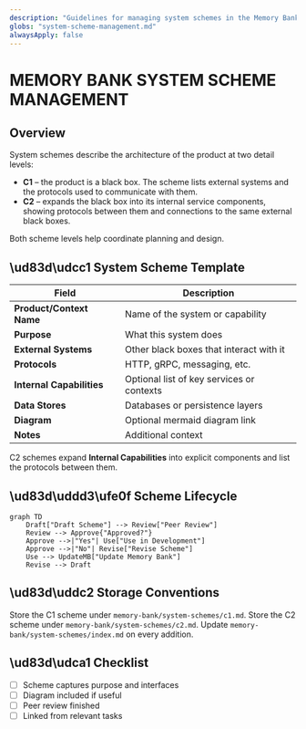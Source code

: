 ```yaml
---
description: "Guidelines for managing system schemes in the Memory Bank"
globs: "system-scheme-management.md"
alwaysApply: false
---
```

# MEMORY BANK SYSTEM SCHEME MANAGEMENT

## Overview
System schemes describe the architecture of the product at two detail levels:

* **C1** – the product is a black box. The scheme lists external systems and the protocols used to communicate with them.
* **C2** – expands the black box into its internal service components, showing protocols between them and connections to the same external black boxes.

Both scheme levels help coordinate planning and design.

## \ud83d\udcc1 System Scheme Template
| Field | Description |
|-------|-------------|
| **Product/Context Name** | Name of the system or capability |
| **Purpose** | What this system does |
| **External Systems** | Other black boxes that interact with it |
| **Protocols** | HTTP, gRPC, messaging, etc. |
| **Internal Capabilities** | Optional list of key services or contexts |
| **Data Stores** | Databases or persistence layers |
| **Diagram** | Optional mermaid diagram link |
| **Notes** | Additional context |

C2 schemes expand **Internal Capabilities** into explicit components and list the protocols between them.

## \ud83d\uddd3\ufe0f Scheme Lifecycle
```mermaid
graph TD
    Draft["Draft Scheme"] --> Review["Peer Review"]
    Review --> Approve{"Approved?"}
    Approve -->|"Yes"| Use["Use in Development"]
    Approve -->|"No"| Revise["Revise Scheme"]
    Use --> UpdateMB["Update Memory Bank"]
    Revise --> Draft
```

## \ud83d\uddc2 Storage Conventions
Store the C1 scheme under `memory-bank/system-schemes/c1.md`.
Store the C2 scheme under `memory-bank/system-schemes/c2.md`.
Update `memory-bank/system-schemes/index.md` on every addition.

## \ud83d\udca1 Checklist
* [ ] Scheme captures purpose and interfaces
* [ ] Diagram included if useful
* [ ] Peer review finished
* [ ] Linked from relevant tasks

